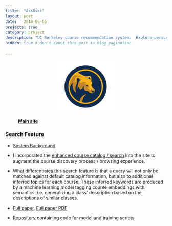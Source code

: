 ```yaml
---
title:  "AskOski"
layout: post
date:   2018-06-06
projects: true
category: project
description: "UC Berkeley course recommendation system.  Explore personalized course suggestions based on historic enrollments."
hidden: true # don't count this post in blog pagination

---
```


<figure>
<a href="https://askoski.berkeley.edu" target="_blank">
	<img src="/assets/images/featured_images/askoski.png" alt="AskOski Logo" style="width:200px;
    height: auto; display: block; margin: 0 auto;">
  	<figcaption> <h4> Main site </h4> </figcaption>
</a>
</figure>


### Search Feature

- <a href="{{ site.url }}/assets/files/askoski_brochure.pdf" target="_blank">System Background</a>
- I incorporated the <a href="https://askoski.berkeley.edu/search" target="_blank">enhanced course catalog / search</a> into the site to augment the course discovery process / browsing experience. 
- What differentiates this search feature is that a query will not only be matched against default catalog information, but also to additional inferred topics for each course.  These inferred keywords are produced by a machine learning model tagging course embeddings with semantics, i.e. generalizing a class' description based on the descriptions of similar classes. 

- <a href="https://link.springer.com/chapter/10.1007%2F978-3-030-29736-7_36" target="_blank">Full paper</a>, <a href="{{site.url}}/assets/files/EC-TEL-paper.pdf" target="_blank">Full paper PDF</a>
- <a href="https://github.com/mdong127/ICS-research" target="_blank">Repository</a> containing code for model and training scripts
<!-- - Tools used -->
<!-- - What makes this course catalog “intelligent” is that a search query will not only be matched against course titles and descriptions, but also to additional “inferred keywords” for each course.  The inferred keywords are a machine learning model’s prediction as to what a class is about based on its true description and its mathematical representation learned from student behavior, intending to capture a semantic portrayal of courses beyond university catalog descriptions.  -->
<!-- These predicted keywords are a generalized description that contains words pulled from other course descriptions by way of a classification model mapping from a behaviorally informed course embedding space to a literal course description semantic space.   -->
<!-- - [Poster]({{site.url}}/assets/files/EDM-poster.pdf), [Short paper pdf]({{site.url}}/assets/files/EDM-paper.pdf) -->
<!-- More details [here]({{site.url}}/assets/files/research-poster-final.pdf). --> 
